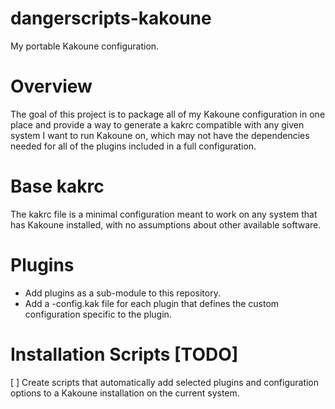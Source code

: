 # dangerscripts-kakoune
My portable Kakoune configuration.

# Overview

The goal of this project is to package all of my Kakoune configuration in one place
and provide a way to generate a kakrc compatible with any given system I want to
run Kakoune on, which may not have the dependencies needed for all of the plugins
included in a full configuration.

# Base kakrc

The kakrc file is a minimal configuration meant to work on any system that has Kakoune
installed, with no assumptions about other available software.

# Plugins

- Add plugins as a sub-module to this repository.
- Add a <plugin-name>-config.kak file for each plugin that defines the custom
  configuration specific to the plugin.

# Installation Scripts [TODO]

[ ] Create scripts that automatically add selected plugins and configuration options
    to a Kakoune installation on the current system.
